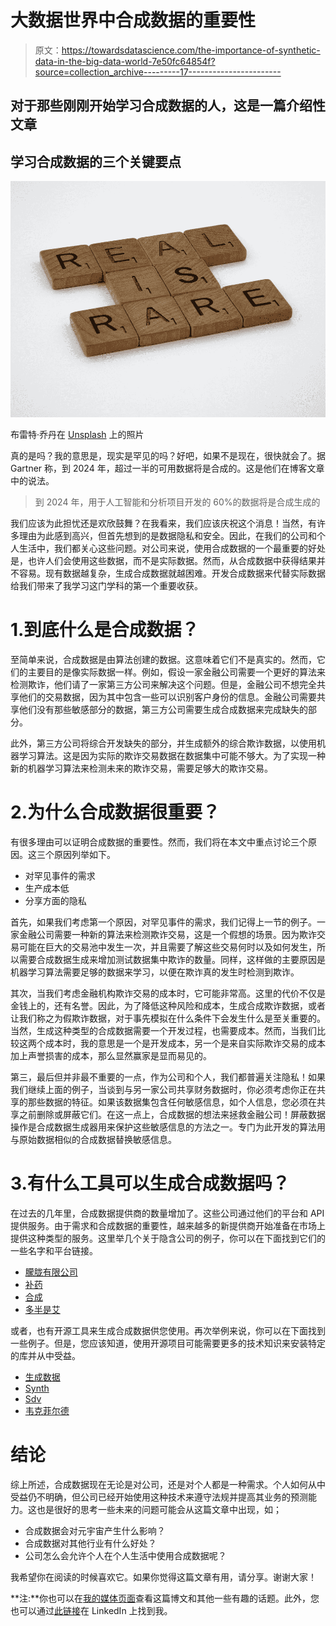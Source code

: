 # 大数据世界中合成数据的重要性

> 原文：<https://towardsdatascience.com/the-importance-of-synthetic-data-in-the-big-data-world-7e50fc64854f?source=collection_archive---------17----------------------->

## 对于那些刚刚开始学习合成数据的人，这是一篇介绍性文章

## 学习合成数据的三个关键要点

![](img/29aeef929fdc2460d1daa963e1d18fd0.png)

布雷特·乔丹在 [Unsplash](https://unsplash.com/photos/zVkL5L7eGrw) 上的照片

真的是吗？我的意思是，现实是罕见的吗？好吧，如果不是现在，很快就会了。据 Gartner 称，到 2024 年，超过一半的可用数据将是合成的。这是他们在博客文章中的说法。

> 到 2024 年，用于人工智能和分析项目开发的 60%的数据将是合成生成的

我们应该为此担忧还是欢欣鼓舞？在我看来，我们应该庆祝这个消息！当然，有许多理由为此感到高兴，但首先想到的是数据隐私和安全。因此，在我们的公司和个人生活中，我们都关心这些问题。对公司来说，使用合成数据的一个最重要的好处是，也许人们会使用这些数据，而不是实际数据。然而，从合成数据中获得结果并不容易。现有数据越复杂，生成合成数据就越困难。开发合成数据来代替实际数据给我们带来了我学习这门学科的第一个重要收获。

# 1.到底什么是合成数据？

至简单来说，合成数据是由算法创建的数据。这意味着它们不是真实的。然而，它们的主要目的是像实际数据一样。例如，假设一家金融公司需要一个更好的算法来检测欺诈，他们请了一家第三方公司来解决这个问题。但是，金融公司不想完全共享他们的交易数据，因为其中包含一些可以识别客户身份的信息。金融公司需要共享他们没有那些敏感部分的数据，第三方公司需要生成合成数据来完成缺失的部分。

此外，第三方公司将综合开发缺失的部分，并生成额外的综合欺诈数据，以使用机器学习算法。这是因为实际的欺诈交易数据在数据集中可能不够大。为了实现一种新的机器学习算法来检测未来的欺诈交易，需要足够大的欺诈交易。

# 2.为什么合成数据很重要？

有很多理由可以证明合成数据的重要性。然而，我们将在本文中重点讨论三个原因。这三个原因列举如下。

*   对罕见事件的需求
*   生产成本低
*   分享方面的隐私

首先，如果我们考虑第一个原因，对罕见事件的需求，我们记得上一节的例子。一家金融公司需要一种新的算法来检测欺诈交易，这是一个假想的场景。因为欺诈交易可能在巨大的交易池中发生一次，并且需要了解这些交易何时以及如何发生，所以需要合成数据生成来增加测试数据集中欺诈的数量。同样，这样做的主要原因是机器学习算法需要足够的数据来学习，以便在欺诈真的发生时检测到欺诈。

其次，当我们考虑金融机构欺诈交易的成本时，它可能非常高。这里的代价不仅是金钱上的，还有名誉。因此，为了降低这种风险和成本，生成合成欺诈数据，或者让我们称之为假欺诈数据，对于事先模拟在什么条件下会发生什么是至关重要的。当然，生成这种类型的合成数据需要一个开发过程，也需要成本。然而，当我们比较这两个成本时，我的意思是一个是开发成本，另一个是来自实际欺诈交易的成本加上声誉损害的成本，那么显然赢家是显而易见的。

第三，最后但并非最不重要的一点，作为公司和个人，我们都普遍关注隐私！如果我们继续上面的例子，当谈到与另一家公司共享财务数据时，你必须考虑你正在共享的那些数据的特征。如果该数据集包含任何敏感信息，如个人信息，您必须在共享之前删除或屏蔽它们。在这一点上，合成数据的想法来拯救金融公司！屏蔽数据操作是合成数据生成器用来保护这些敏感信息的方法之一。专门为此开发的算法用与原始数据相似的合成数据替换敏感信息。

# 3.有什么工具可以生成合成数据吗？

在过去的几年里，合成数据提供商的数量增加了。这些公司通过他们的平台和 API 提供服务。由于需求和合成数据的重要性，越来越多的新提供商开始准备在市场上提供这种类型的服务。这里举几个关于隐含公司的例子，你可以在下面找到它们的一些名字和平台链接。

*   [朦胧有限公司](https://hazy.com/)
*   [补药](https://www.tonic.ai/)
*   [合成](https://www.synthesized.io/)
*   [多半是艾](https://mostly.ai/)

或者，也有开源工具来生成合成数据供您使用。再次举例来说，你可以在下面找到一些例子。但是，您应该知道，使用开源项目可能需要更多的技术知识来安装特定的库并从中受益。

*   [生成数据](https://generatedata.com/)
*   [Synth](https://www.getsynth.com/)
*   [Sdv](https://sdv.dev/)
*   [韦克菲尔德](https://github.com/trinker/wakefield)

# 结论

综上所述，合成数据现在无论是对公司，还是对个人都是一种需求。个人如何从中受益仍不明确，但公司已经开始使用这种技术来遵守法规并提高其业务的预测能力。这也是很好的思考一些未来的问题可能会从这篇文章中出现，如；

*   合成数据会对元宇宙产生什么影响？
*   合成数据对其他行业有什么好处？
*   公司怎么会允许个人在个人生活中使用合成数据呢？

我希望你在阅读的时候喜欢它。如果你觉得这篇文章有用，请分享。谢谢大家！

**注:**你也可以在[我的媒体页面](https://efebuyuk.medium.com/)查看这篇博文和其他一些有趣的话题。此外，您也可以通过[此链接](https://www.linkedin.com/in/efebuyuk/)在 LinkedIn 上找到我。